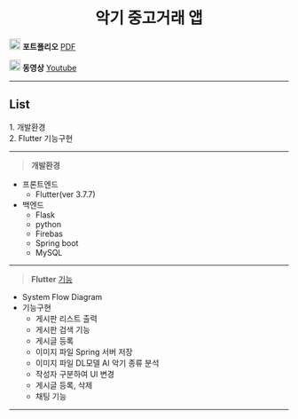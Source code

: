<center><h1> 악기 중고거래 앱 </h1> </center>

<img src =https://upload.wikimedia.org/wikipedia/commons/thumb/8/87/PDF_file_icon.svg/1667px-PDF_file_icon.svg.png width = 20,m height = 20 > **포트폴리오**  [PDF](https://github.com/vxornjs11/R-Spring-Flutter/blob/main/03.chasajo_Portfolio/chasajo.pdf)

<img src =https://cdn-icons-png.flaticon.com/512/1384/1384060.png width = 20,m height = 20 > **동영상** [Youtube](https://youtu.be/8RAT5XBvUno)


___


<h2>List</h2>
1. 개발환경 <br>
2. Flutter 기능구현
  
___

>**개발환경**
- 프론트엔드
  - Flutter(ver 3.7.7)
- 백엔드 
  - Flask
  - python
  - Firebas
  - Spring boot
  - MySQL
___

> **Flutter** [기능]()
- System Flow Diagram
- 기능구현
  - 게시판 리스트 출력
  - 게시판 검색 기능
  - 게시글 등록
  - 이미지 파일 Spring 서버 저장
  - 이미지 파일 DL모델 AI 악기 종류 분석
  - 작성자 구분하여 UI 변경
  - 게시글 등록, 삭제
  - 채팅 기능
___
